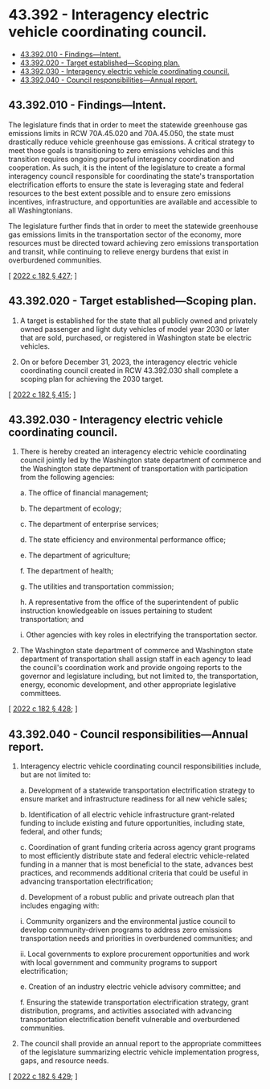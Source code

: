 # 43.392 - Interagency electric vehicle coordinating council.
* [43.392.010 - Findings—Intent.](#43392010---findingsintent)
* [43.392.020 - Target established—Scoping plan.](#43392020---target-establishedscoping-plan)
* [43.392.030 - Interagency electric vehicle coordinating council.](#43392030---interagency-electric-vehicle-coordinating-council)
* [43.392.040 - Council responsibilities—Annual report.](#43392040---council-responsibilitiesannual-report)
## 43.392.010 - Findings—Intent.
The legislature finds that in order to meet the statewide greenhouse gas emissions limits in RCW 70A.45.020 and 70A.45.050, the state must drastically reduce vehicle greenhouse gas emissions. A critical strategy to meet those goals is transitioning to zero emissions vehicles and this transition requires ongoing purposeful interagency coordination and cooperation. As such, it is the intent of the legislature to create a formal interagency council responsible for coordinating the state's transportation electrification efforts to ensure the state is leveraging state and federal resources to the best extent possible and to ensure zero emissions incentives, infrastructure, and opportunities are available and accessible to all Washingtonians.

The legislature further finds that in order to meet the statewide greenhouse gas emissions limits in the transportation sector of the economy, more resources must be directed toward achieving zero emissions transportation and transit, while continuing to relieve energy burdens that exist in overburdened communities.

\[ [2022 c 182 § 427](https://lawfilesext.leg.wa.gov/biennium/2021-22/Pdf/Bills/Session%20Laws/Senate/5974-S.SL.pdf?cite=2022%20c%20182%20§%20427); \]

## 43.392.020 - Target established—Scoping plan.
1. A target is established for the state that all publicly owned and privately owned passenger and light duty vehicles of model year 2030 or later that are sold, purchased, or registered in Washington state be electric vehicles.

2. On or before December 31, 2023, the interagency electric vehicle coordinating council created in RCW 43.392.030 shall complete a scoping plan for achieving the 2030 target.

\[ [2022 c 182 § 415](https://lawfilesext.leg.wa.gov/biennium/2021-22/Pdf/Bills/Session%20Laws/Senate/5974-S.SL.pdf?cite=2022%20c%20182%20§%20415); \]

## 43.392.030 - Interagency electric vehicle coordinating council.
1. There is hereby created an interagency electric vehicle coordinating council jointly led by the Washington state department of commerce and the Washington state department of transportation with participation from the following agencies:

   a. The office of financial management;

   b. The department of ecology;

   c. The department of enterprise services;

   d. The state efficiency and environmental performance office;

   e. The department of agriculture;

   f. The department of health;

   g. The utilities and transportation commission;

   h. A representative from the office of the superintendent of public instruction knowledgeable on issues pertaining to student transportation; and

   i. Other agencies with key roles in electrifying the transportation sector.

2. The Washington state department of commerce and Washington state department of transportation shall assign staff in each agency to lead the council's coordination work and provide ongoing reports to the governor and legislature including, but not limited to, the transportation, energy, economic development, and other appropriate legislative committees.

\[ [2022 c 182 § 428](https://lawfilesext.leg.wa.gov/biennium/2021-22/Pdf/Bills/Session%20Laws/Senate/5974-S.SL.pdf?cite=2022%20c%20182%20§%20428); \]

## 43.392.040 - Council responsibilities—Annual report.
1. Interagency electric vehicle coordinating council responsibilities include, but are not limited to:

   a. Development of a statewide transportation electrification strategy to ensure market and infrastructure readiness for all new vehicle sales;

   b. Identification of all electric vehicle infrastructure grant-related funding to include existing and future opportunities, including state, federal, and other funds;

   c. Coordination of grant funding criteria across agency grant programs to most efficiently distribute state and federal electric vehicle-related funding in a manner that is most beneficial to the state, advances best practices, and recommends additional criteria that could be useful in advancing transportation electrification;

   d. Development of a robust public and private outreach plan that includes engaging with:

      i. Community organizers and the environmental justice council to develop community-driven programs to address zero emissions transportation needs and priorities in overburdened communities; and

      ii. Local governments to explore procurement opportunities and work with local government and community programs to support electrification;

   e. Creation of an industry electric vehicle advisory committee; and

   f. Ensuring the statewide transportation electrification strategy, grant distribution, programs, and activities associated with advancing transportation electrification benefit vulnerable and overburdened communities.

2. The council shall provide an annual report to the appropriate committees of the legislature summarizing electric vehicle implementation progress, gaps, and resource needs.

\[ [2022 c 182 § 429](https://lawfilesext.leg.wa.gov/biennium/2021-22/Pdf/Bills/Session%20Laws/Senate/5974-S.SL.pdf?cite=2022%20c%20182%20§%20429); \]

